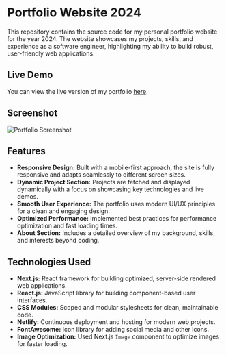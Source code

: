 # Portfolio Website 2024

This repository contains the source code for my personal portfolio website for the year 2024. The website showcases my projects, skills, and experience as a software engineer, highlighting my ability to build robust, user-friendly web applications.

## Live Demo

You can view the live version of my portfolio [here](https://dennisbaksheevportfolio.netlify.app/).

## Screenshot

![Portfolio Screenshot](https://i.ibb.co/2g1DRqR/Screenshot-2024-09-23-171834.png)

## Features

- **Responsive Design:** Built with a mobile-first approach, the site is fully responsive and adapts seamlessly to different screen sizes.
- **Dynamic Project Section:** Projects are fetched and displayed dynamically with a focus on showcasing key technologies and live demos.
- **Smooth User Experience:** The portfolio uses modern UI/UX principles for a clean and engaging design.
- **Optimized Performance:** Implemented best practices for performance optimization and fast loading times.
- **About Section:** Includes a detailed overview of my background, skills, and interests beyond coding.

## Technologies Used

- **Next.js:** React framework for building optimized, server-side rendered web applications.
- **React.js:** JavaScript library for building component-based user interfaces.
- **CSS Modules:** Scoped and modular stylesheets for clean, maintainable code.
- **Netlify:** Continuous deployment and hosting for modern web projects.
- **FontAwesome:** Icon library for adding social media and other icons.
- **Image Optimization:** Used Next.js `Image` component to optimize images for faster loading.
